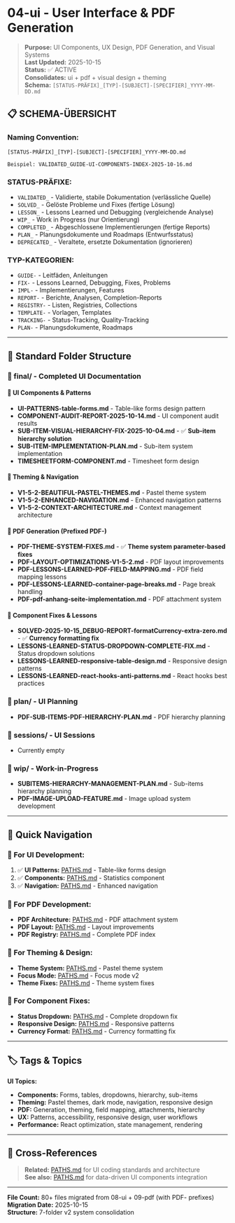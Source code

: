 # 04-ui - User Interface & PDF Generation

> **Purpose:** UI Components, UX Design, PDF Generation, and Visual Systems  
> **Last Updated:** 2025-10-15  
> **Status:** ✅ ACTIVE  
> **Consolidates:** ui + pdf + visual design + theming  
> **Schema:** `[STATUS-PRÄFIX]_[TYP]-[SUBJECT]-[SPECIFIER]_YYYY-MM-DD.md`

## 📋 **SCHEMA-ÜBERSICHT**

### **Naming Convention:**
```
[STATUS-PRÄFIX]_[TYP]-[SUBJECT]-[SPECIFIER]_YYYY-MM-DD.md

Beispiel: VALIDATED_GUIDE-UI-COMPONENTS-INDEX-2025-10-16.md
```

### **STATUS-PRÄFIXE:**
- `VALIDATED_` - Validierte, stabile Dokumentation (verlässliche Quelle)
- `SOLVED_` - Gelöste Probleme und Fixes (fertige Lösung)
- `LESSON_` - Lessons Learned und Debugging (vergleichende Analyse)
- `WIP_` - Work in Progress (nur Orientierung)
- `COMPLETED_` - Abgeschlossene Implementierungen (fertige Reports)
- `PLAN_` - Planungsdokumente und Roadmaps (Entwurfsstatus)
- `DEPRECATED_` - Veraltete, ersetzte Dokumentation (ignorieren)

### **TYP-KATEGORIEN:**
- `GUIDE-` - Leitfäden, Anleitungen
- `FIX-` - Lessons Learned, Debugging, Fixes, Problems
- `IMPL-` - Implementierungen, Features
- `REPORT-` - Berichte, Analysen, Completion-Reports
- `REGISTRY-` - Listen, Registries, Collections
- `TEMPLATE-` - Vorlagen, Templates
- `TRACKING-` - Status-Tracking, Quality-Tracking
- `PLAN-` - Planungsdokumente, Roadmaps

---

## 📁 **Standard Folder Structure**

### **📂 final/** - Completed UI Documentation

#### **🎨 UI Components & Patterns**
- **UI-PATTERNS-table-forms.md** - Table-like forms design pattern
- **COMPONENT-AUDIT-REPORT-2025-10-14.md** - UI component audit results
- **SUB-ITEM-VISUAL-HIERARCHY-FIX-2025-10-04.md** - ✅ **Sub-item hierarchy solution**
- **SUB-ITEM-IMPLEMENTATION-PLAN.md** - Sub-item system implementation
- **TIMESHEETFORM-COMPONENT.md** - Timesheet form design

#### **🎨 Theming & Navigation**
- **V1-5-2-BEAUTIFUL-PASTEL-THEMES.md** - Pastel theme system
- **V1-5-2-ENHANCED-NAVIGATION.md** - Enhanced navigation patterns
- **V1-5-2-CONTEXT-ARCHITECTURE.md** - Context management architecture

#### **📄 PDF Generation (Prefixed PDF-)**
- **PDF-THEME-SYSTEM-FIXES.md** - ✅ **Theme system parameter-based fixes**
- **PDF-LAYOUT-OPTIMIZATIONS-V1-5-2.md** - PDF layout improvements
- **PDF-LESSONS-LEARNED-PDF-FIELD-MAPPING.md** - PDF field mapping lessons
- **PDF-LESSONS-LEARNED-container-page-breaks.md** - Page break handling
- **PDF-pdf-anhang-seite-implementation.md** - PDF attachment system

#### **🔧 Component Fixes & Lessons**
- **SOLVED-2025-10-15_DEBUG-REPORT-formatCurrency-extra-zero.md** - ✅ **Currency formatting fix**
- **LESSONS-LEARNED-STATUS-DROPDOWN-COMPLETE-FIX.md** - Status dropdown solutions
- **LESSONS-LEARNED-responsive-table-design.md** - Responsive design patterns
- **LESSONS-LEARNED-react-hooks-anti-patterns.md** - React hooks best practices

### **📂 plan/** - UI Planning
- **PDF-SUB-ITEMS-PDF-HIERARCHY-PLAN.md** - PDF hierarchy planning

### **📂 sessions/** - UI Sessions
- Currently empty

### **📂 wip/** - Work-in-Progress
- **SUBITEMS-HIERARCHY-MANAGEMENT-PLAN.md** - Sub-items hierarchy planning
- **PDF-IMAGE-UPLOAD-FEATURE.md** - Image upload system development

---

## 🎯 **Quick Navigation**

### **🎨 For UI Development:**
1. ✅ **UI Patterns:** [PATHS.md](../PATHS.md#UI_PATTERNS_TABLE_FORMS) - Table-like forms design
2. ✅ **Components:** [PATHS.md](../PATHS.md#HEADERSTATISTICS_COMPONENT) - Statistics component
3. ✅ **Navigation:** [PATHS.md](../PATHS.md#ENHANCED_NAVIGATION) - Enhanced navigation

### **📄 For PDF Development:**
- **PDF Architecture:** [PATHS.md](../PATHS.md#PDF_ANHANG_SEITE_ARCHITEKTUR) - PDF attachment system
- **PDF Layout:** [PATHS.md](../PATHS.md#PDF_LAYOUT_OPTIMIZATIONS) - Layout improvements
- **PDF Registry:** [PATHS.md](../PATHS.md#PDF_REGISTRY) - Complete PDF index

### **🎨 For Theming & Design:**
- **Theme System:** [PATHS.md](../PATHS.md#BEAUTIFUL_PASTEL_THEMES) - Pastel theme system
- **Focus Mode:** [PATHS.md](../PATHS.md#FOCUS_MODE_V2) - Focus mode v2
- **Theme Fixes:** [PATHS.md](../PATHS.md#THEME_SYSTEM_FIXES) - Theme system fixes

### **🔧 For Component Fixes:**
- **Status Dropdown:** [PATHS.md](../PATHS.md#STATUS_DROPDOWN_COMPLETE_FIX) - Complete dropdown fix
- **Responsive Design:** [PATHS.md](../PATHS.md#RESPONSIVE_TABLE_DESIGN) - Responsive patterns
- **Currency Format:** [PATHS.md](../PATHS.md#FORMAT_CURRENCY_FIX) - Currency formatting fix

---

## 🏷️ **Tags & Topics**

<!-- tags: UI, PDF, COMPONENTS, THEMES, UX -->

**UI Topics:**
- **Components:** Forms, tables, dropdowns, hierarchy, sub-items
- **Theming:** Pastel themes, dark mode, navigation, responsive design
- **PDF:** Generation, theming, field mapping, attachments, hierarchy
- **UX:** Patterns, accessibility, responsive design, user workflows
- **Performance:** React optimization, state management, rendering

---

## 🔗 **Cross-References**

> **Related:** [PATHS.md](../PATHS.md#CORE_INDEX) for UI coding standards and architecture  
> **See also:** [PATHS.md](../PATHS.md#DATA_INDEX) for data-driven UI components integration  

---

**File Count:** 80+ files migrated from 08-ui + 09-pdf (with PDF- prefixes)  
**Migration Date:** 2025-10-15  
**Structure:** 7-folder v2 system consolidation